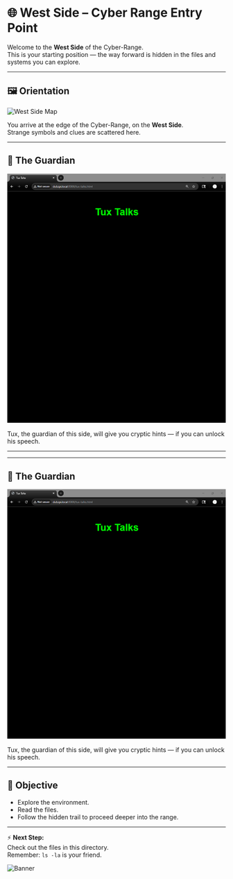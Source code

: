 # 🌐 West Side – Cyber Range Entry Point

Welcome to the **West Side** of the Cyber-Range.  
This is your starting position — the way forward is hidden in the files and systems you can explore.  

---

## 🖼️ Orientation

![West Side Map](images/west-map.png)

You arrive at the edge of the Cyber-Range, on the **West Side**.  
Strange symbols and clues are scattered here.  

---

## 🐧 The Guardian

![Tux Talks](images/tux-screenshot.png)

Tux, the guardian of this side, will give you cryptic hints — if you can unlock his speech.  

---

---

## 🐧 The Guardian

![Tux Talks](images/tux-screenshot.png)

Tux, the guardian of this side, will give you cryptic hints — if you can unlock his speech.  

---

## 🎯 Objective

- Explore the environment.  
- Read the files.  
- Follow the hidden trail to proceed deeper into the range.  

---

⚡ **Next Step:**  
Check out the files in this directory.  
Remember: `ls -la` is your friend.  

![Banner](images/banner.png)
